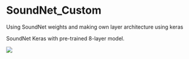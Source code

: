 # SoundNet_Custom
Using SoundNet weights and making own layer architecture using keras

SoundNet Keras with pre-trained 8-layer model.

![](SoundNet_Custom/SoundNet)
